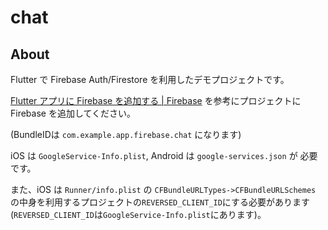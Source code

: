 # chat

## About

Flutter で Firebase Auth/Firestore を利用したデモプロジェクトです。

[Flutter アプリに Firebase を追加する | Firebase](https://firebase.google.com/docs/flutter/setup?hl=ja) を参考にプロジェクトに Firebase を追加してください。

(BundleIDは `com.example.app.firebase.chat` になります)

iOS は `GoogleService-Info.plist`, Android は `google-services.json` が 必要です。

また、iOS は `Runner/info.plist` の `CFBundleURLTypes->CFBundleURLSchemes` の中身を利用するプロジェクトの`REVERSED_CLIENT_ID`にする必要があります
(`REVERSED_CLIENT_ID`は`GoogleService-Info.plist`にあります)。
